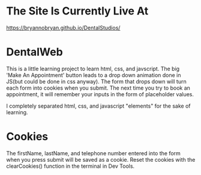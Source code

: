 # The Site Is Currently Live At
https://bryannobryan.github.io/DentalStudios/
# DentalWeb
This is a little learning project to learn html, css, and javscript.
The big 'Make An Appointment' button leads to a drop down animation done in JS(but could be done in css anyway).
The form that drops down will turn each form into cookies when you submit.
The next time you try to book an appointment, it will remember your inputs in the form of
placeholder values.

I completely separated html, css, and javascript "elements" for the sake of learning.

# Cookies
The firstName, lastName, and telephone number entered into the form when you press submit will be saved as a cookie.
Reset the cookies with the clearCookies() function in the terminal in Dev Tools. 
